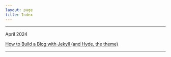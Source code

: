 ```yaml
---
layout: page
title: Index
---
```


--------

April 2024

[How to Build a Blog with Jekyll (and Hyde, the theme)](https://audity.github.io/2024/04/21/Jekyll-And-Hyde/)

-------